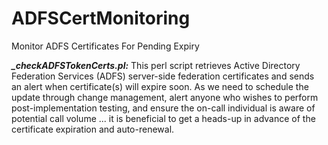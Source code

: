 # ADFSCertMonitoring
Monitor ADFS Certificates For Pending Expiry

<b><i>_checkADFSTokenCerts.pl:</i></b> This perl script retrieves Active Directory Federation Services (ADFS) server-side federation certificates
and sends an alert when certificate(s) will expire soon. As we need to schedule the update through 
change management, alert anyone who wishes to perform post-implementation testing, and
ensure the on-call individual is aware of potential call volume ... it is beneficial to get a heads-up
in advance of the certificate expiration and auto-renewal. 
